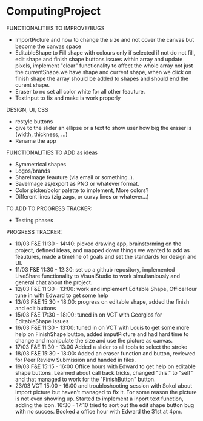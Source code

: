 # ComputingProject
FUNCTIONALITIES TO IMPROVE/BUGS
- ImportPicture and how to change the size and not cover the canvas but become the canvas space
- EditableShape to Fill shape with colours only if selected if not do not fill, edit shape and finish shape buttons issues within array and update pixels, implement "clear" functionality to affect the whole array not just the currentShape.we have shape and current shape, when we click on finish shape the array should be added to shapes and should end the curent shape.
- Eraser to no set all color white for all other feauture. 
- TextInput to fix and make is work properly 

DESIGN, UI, CSS
- restyle buttons 
- give to the slider an ellipse or a text to show user how big the eraser is (width, thickness, ...)
- Rename the app

FUNCTIONALITIES TO ADD as ideas 
- Symmetrical shapes
- Logos/brands
- ShareImage feauture (via email or something..).
- SaveImage as/export as PNG or whatever format.
- Color picker/color palette to implement, More colors?
- Different lines (zig zags, or curvy lines or whatever...)


TO ADD TO PROGRESS TRACKER: 
- Testing phases 


PROGRESS TRACKER: 
- 10/03 F&E 11:30 - 14:40: picked drawing app, brainstorming on the project, defined ideas, and mapped down things we wanted to add as feautures, made a timeline of goals and set the standards for design and UI.
- 11/03 F&E 11:30 - 12:30: set up a github repository, implemented LiveShare functionality to VisualStudio to work simultaniously and general chat about the project.
- 12/03 F&E 11:30 - 13:00: work  and implement Editable Shape, OfficeHour tune in with Edward to get some help 
- 13/03 F&E 15:30 - 18:00: progress on editable shape, added the finish and edit buttons
- 15/03 F&E 17:30 - 18:00: tuned in on VCT with Georgios for EditableShape issues
- 16/03 F&E 11:30 - 13:00: tuned in on VCT with Louis to get some more help on FinishShape button, added imputPicture and had hard time to change and manipulate the size and use the picture as canvas.
- 17/03 F&E 11:30 - 13:00 Added a slider to all tools to select the stroke 
- 18/03 F&E 15:30 - 18:00: Added an eraser function and button, reviewed for Peer Review Submission and handed in files.
- 19/03 F&E 15:15 - 16:00 Office hours with Edward to get help on editable shape buttons. Learned about call back tricks, changed "this." to "self" and that managed to work for the "FinishButton" button. 
- 23/03 VCT 15:00 - 16:00 and troubloshooting session with Sokol about import picture but haven't managed to fix it. For some reason the picture is not even showing up. 
Started to implement a inport text function, adding the icon.
16:30 - 17:10 tried to sort out the edit shape button bug with no succes. Booked a office hour with Edward the 31st at 4pm.

